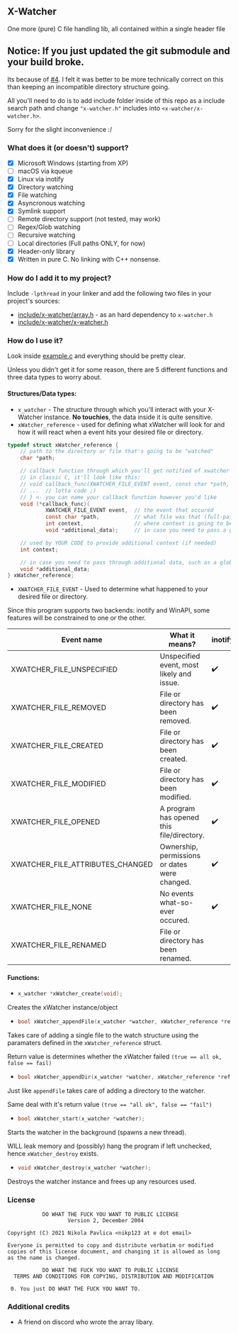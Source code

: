X-Watcher
---------

One more (pure) C file handling lib, all contained within a single header file

## Notice: If you just updated the git submodule and your build broke.

Its because of [#4](https://github.com/nikp123/x-watcher/pull/4). I felt it was
better to be more technically correct on this than keeping an incompatible directory
structure going.

All you'll need to do is to add include folder inside of this repo as a include
search path and change ``"x-watcher.h"`` includes into ``<x-watcher/x-watcher.h>``.

Sorry for the slight inconvenience :/


### What does it (or doesn't) support?

 * [x] Microsoft Windows (starting from XP)
 * [ ] macOS via kqueue
 * [x] Linux via inotify
 * [x] Directory watching
 * [x] File watching
 * [x] Asyncronous watching
 * [x] Symlink support
 * [ ] Remote directory support (not tested, may work)
 * [ ] Regex/Glob watching
 * [ ] Recursive watching
 * [ ] Local directories (Full paths ONLY, for now)
 * [x] Header-only library
 * [x] Written in pure C. No linking with C++ nonsense.

### How do I add it to my project?

Include ```-lpthread``` in your linker and add the following two files
in your project's sources:
 * [include/x-watcher/array.h](include/x-watcher/array.h) - as an hard dependency to ```x-watcher.h```
 * [include/x-watcher/x-watcher.h](include/x-watcher/x-watcher.h)

### How do I use it?

Look inside [example.c](example.c) and everything should be pretty clear.

Unless you didn't get it for some reason, there are 5 different functions and
three data types to worry about.

#### Structures/Data types:

 * ```x_watcher``` - The structure through which you'll interact with your
 X-Watcher instance. **No touchies**, the data inside it is quite sensitive.
 * ```xWatcher_reference``` - used for defining what xWatcher will look for and
 how it will react when a event hits your desired file or directory.
```C
typedef struct xWatcher_reference {
	// path to the directory or file that's going to be "watched"
	char *path;

	// callback function through which you'll get notified of xwatcher events
	// in classic C, it'll look like this:
	// void callback_func(XWATCHER_FILE_EVENT event, const char *path, int context, void *data) {
	// ...  // lotta code ;)
	// } <- you can name your callback function however you'd like
	void (*callback_func)(
			XWATCHER_FILE_EVENT event,  // the event that occured
			const char *path,           // what file was that (full-path)
			int context,                // where context is going to be returned
			void *additional_data);     // in case you need to pass a global reference or something

	// used by YOUR CODE to provide additional context (if needed)
	int context;

	// in case you need to pass through additional data, such as a global reference
	void *additional_data;
} xWatcher_reference;
```


 * ```XWATCHER_FILE_EVENT``` - Used to determine what happened to your desired
 file or directory.

Since this program supports two backends: inotify and WinAPI, some features
 will be constrained to one or the other.

| Event name                       | What it means?                                | inotify            | Windows            |
|----------------------------------|-----------------------------------------------|--------------------|--------------------|
| XWATCHER_FILE_UNSPECIFIED        | Unspecified event, most likely and issue.     | :heavy_check_mark: | :heavy_check_mark: |
| XWATCHER_FILE_REMOVED            | File or directory has been removed.           | :heavy_check_mark: | :heavy_check_mark: |
| XWATCHER_FILE_CREATED            | File or directory has been created.           | :heavy_check_mark: | :heavy_check_mark: |
| XWATCHER_FILE_MODIFIED           | File or directory has been modified.          | :heavy_check_mark: | :heavy_check_mark: |
| XWATCHER_FILE_OPENED             | A program has opened this file/directory.     | :heavy_check_mark: |                    |
| XWATCHER_FILE_ATTRIBUTES_CHANGED | Ownership, permissions or dates were changed. | :heavy_check_mark: |                    |
| XWATCHER_FILE_NONE               | No events what-so-ever occured.               | :heavy_check_mark: | :heavy_check_mark: |
| XWATCHER_FILE_RENAMED            | File or directory has been renamed.           |                    | :heavy_check_mark: |


#### Functions:


 * ```C
   x_watcher *xWatcher_create(void);
   ```

 Creates the xWatcher instance/object
 
 * ```C
   bool xWatcher_appendFile(x_watcher *watcher, xWatcher_reference *reference)
   ```

 Takes care of adding a single file to the watch structure using the paramaters
 defined in the ```xWatcher_reference``` struct.

 Return value is determines whether the xWatcher failed
 ```(true == all ok, false == fail)```

 * ```C
   bool xWatcher_appendDir(x_watcher *watcher, xWatcher_reference *reference)
   ```

 Just like ```appendFile``` takes care of adding a directory to the watcher.

 Same deal with it's return value ```(true == "all ok", false == "fail")```

 * ```C
   bool xWatcher_start(x_watcher *watcher);
   ```

 Starts the watcher in the background (spawns a new thread).

 WILL leak memory and (possibly) hang the program if left unchecked,
 hence ```xWatcher_destroy``` exists.

 * ```C
   void xWatcher_destroy(x_watcher *watcher);
   ```

 Destroys the watcher instance and frees up any resources used.

### License
```
           DO WHAT THE FUCK YOU WANT TO PUBLIC LICENSE
                   Version 2, December 2004
 
Copyright (C) 2021 Nikola Pavlica <nikp123 at e dot email>

Everyone is permitted to copy and distribute verbatim or modified
copies of this license document, and changing it is allowed as long
as the name is changed.
 
           DO WHAT THE FUCK YOU WANT TO PUBLIC LICENSE
  TERMS AND CONDITIONS FOR COPYING, DISTRIBUTION AND MODIFICATION

 0. You just DO WHAT THE FUCK YOU WANT TO.
```


### Additional credits

 * A friend on discord who wrote the array libary.
